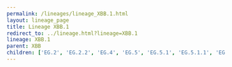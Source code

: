 ```yaml
---
permalink: /lineages/lineage_XBB.1.html
layout: lineage_page
title: Lineage XBB.1
redirect_to: ../lineage.html?lineage=XBB.1
lineage: XBB.1
parent: XBB
children: ['EG.2', 'EG.2.2', 'EG.4', 'EG.5', 'EG.5.1', 'EG.5.1.1', 'EG.5.1.2', 'EG.5.1.3', 'EG.5.1.4', 'EG.5.1.5', 'EG.5.1.6', 'EG.5.1.7', 'EG.5.1.8', 'EG.5.1.9', 'EG.5.1.11', 'EG.5.1.12', 'EG.5.1.13', 'EG.5.1.14', 'EG.5.1.15', 'EG.5.1.16', 'EG.5.1.17', 'EG.5.1.18', 'EG.5.1.19', 'EG.5.2', 'EG.5.2.1', 'EG.5.2.2', 'EG.6.1', 'EG.6.1.1', 'EG.6.1.2', 'EG.7', 'EG.10', 'EG.10.1', 'EG.10.1.1', 'EU.1.1', 'FD.1.1', 'FD.5.1', 'FE.1.1.5', 'FE.1.2', 'FL.1.5', 'FL.1.5.1', 'FL.1.5.2', 'FL.1.8', 'FL.3.1', 'FL.3.2', 'FL.4', 'FL.5', 'FL.13', 'FL.13.4', 'FL.13.4.1', 'FL.13.5', 'FL.15', 'FL.15.1', 'FL.15.1.1', 'FL.15.4', 'FL.16', 'FL.20', 'FL.20.1', 'FL.20.2', 'FL.21', 'FL.22', 'FL.24', 'FL.24.1', 'FL.25', 'FL.33', 'FL.36', 'FT.3.1', 'FT.3.1.1', 'FU.1', 'FU.2', 'FU.2.1', 'FW.1', 'FW.1.1.1', 'FY.1.2', 'FY.1.2.1', 'FY.1.2.2', 'FY.2', 'FY.3', 'FY.3.1', 'FY.3.2', 'FY.4.1.2', 'FY.5.1', 'FY.5.1.1', 'FY.5.2', 'FY.5.4', 'FY.5.5', 'FY.5.5.1', 'FY.6.1', 'FY.8', 'FY.8.1', 'FZ.1.1', 'GA.2.1.1', 'GA.4.1', 'GA.4.1.3', 'GA.5', 'GA.7.1', 'GA.10.1', 'GG.1', 'GK.1', 'GK.1.1', 'GK.1.1.1', 'GK.1.2.1', 'GK.1.3', 'GK.1.4', 'GK.1.5', 'GK.1.6', 'GK.1.6.1', 'GK.1.8', 'GK.1.8.1', 'GK.1.10', 'GK.1.10.1', 'GK.1.11', 'GK.1.11.1', 'GK.2', 'GK.2.1', 'GK.2.4', 'GK.3.1', 'GK.4', 'GK.8.1', 'GK.10', 'GN.1', 'GN.1.1', 'GN.1.2', 'GN.1.3', 'GN.1.4', 'GW.5', 'GW.5.1', 'GW.5.1.1', 'GW.5.3', 'GW.5.3.1', 'GY.1.1.1', 'HC.2', 'HF.1', 'HF.1.1', 'HF.1.2', 'HP.1.1', 'HR.1.1', 'HY.1', 'HZ.1', 'HZ.2', 'JC.1', 'JC.2', 'JC.4', 'JC.5', 'JC.5.1', 'JC.6', 'JD.1', 'JD.1.1', 'JD.1.1.1', 'JD.1.1.2', 'JD.1.1.3', 'JD.1.1.4', 'JD.1.1.5', 'JD.1.1.6', 'JD.1.1.7', 'JD.1.1.8', 'JD.1.2', 'JD.1.2.1', 'JD.1.2.2', 'JF.1', 'JF.1.1', 'JF.1.1.2', 'JF.3', 'JF.4', 'JM.1', 'JM.2', 'KA.1', 'XBB.1', 'XBB.1.5', 'XBB.1.5.10', 'XBB.1.5.13', 'XBB.1.5.16', 'XBB.1.5.17', 'XBB.1.5.20', 'XBB.1.5.21', 'XBB.1.5.27', 'XBB.1.5.28', 'XBB.1.5.37', 'XBB.1.5.48', 'XBB.1.5.49', 'XBB.1.5.54', 'XBB.1.5.67', 'XBB.1.5.70', 'XBB.1.5.71', 'XBB.1.5.72', 'XBB.1.5.73', 'XBB.1.5.82', 'XBB.1.5.83', 'XBB.1.5.86', 'XBB.1.5.89', 'XBB.1.5.102', 'XBB.1.5.103', 'XBB.1.5.106', 'XBB.1.5.109', 'XBB.1.5.110', 'XBB.1.9', 'XBB.1.9.1', 'XBB.1.9.2', 'XBB.1.16', 'XBB.1.16.1', 'XBB.1.16.2', 'XBB.1.16.4', 'XBB.1.16.6', 'XBB.1.16.7', 'XBB.1.16.9', 'XBB.1.16.11', 'XBB.1.16.12', 'XBB.1.16.13', 'XBB.1.16.14', 'XBB.1.16.15', 'XBB.1.16.16', 'XBB.1.16.17', 'XBB.1.16.19', 'XBB.1.16.23', 'XBB.1.16.24', 'XBB.1.16.26', 'XBB.1.16.27', 'XBB.1.16.28', 'XBB.1.16.31', 'XBB.1.19.1', 'XBB.1.22', 'XBB.1.24.1', 'XBB.1.28', 'XBB.1.28.1', 'XBB.1.34', 'XBB.1.41.1', 'XBB.1.41.2', 'XBB.1.42', 'XBB.1.42.1', 'XBB.1.42.2']
---
```

